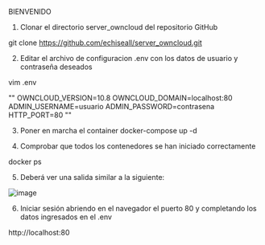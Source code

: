 BIENVENIDO

1. Clonar el directorio server_owncloud del repositorio GitHub

git clone https://github.com/echiseall/server_owncloud.git

2. Editar el archivo de configuracion .env con los datos de usuario y contraseña deseados

vim .env

""
OWNCLOUD_VERSION=10.8
OWNCLOUD_DOMAIN=localhost:80
ADMIN_USERNAME=usuario
ADMIN_PASSWORD=contrasena
HTTP_PORT=80
""

3. Poner en marcha el container
docker-compose up -d

4. Comprobar que todos los contenedores se han iniciado correctamente

docker ps

5. Deberá ver una salida similar a la siguiente:

 ![image](https://user-images.githubusercontent.com/90971034/142946481-00009eb4-db62-4d49-bcc3-d2c1d00c45d1.png)


6. Iniciar sesión abriendo en el navegador el puerto 80 y completando los datos ingresados en el .env 
 
http://localhost:80


